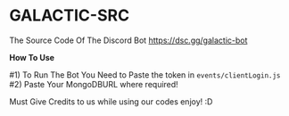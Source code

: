 # GALACTIC-SRC
The Source Code Of The Discord Bot https://dsc.gg/galactic-bot


__How To Use__

#1) To Run The Bot You Need to Paste the token in `events/clientLogin.js`
#2) Paste Your MongoDBURL where required!


Must Give Credits to us while using our codes enjoy! :D
